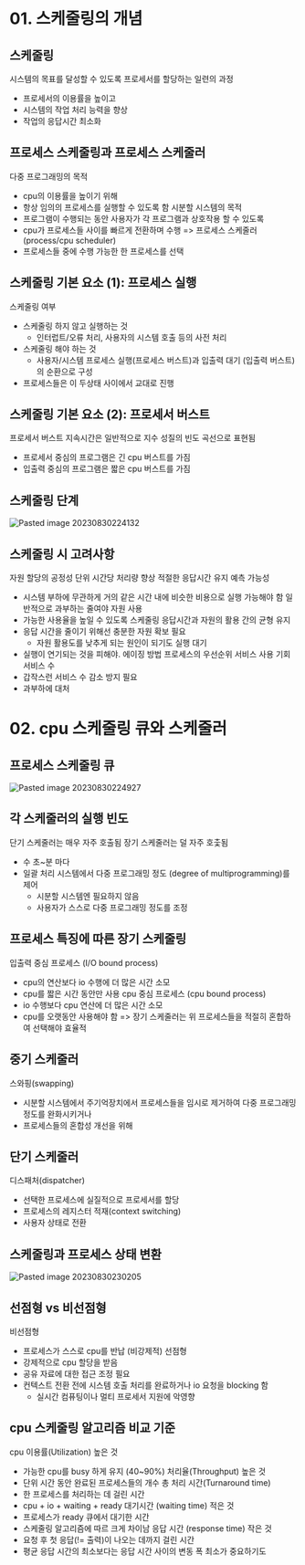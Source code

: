 # 01. 스케줄링의 개념 
## 스케줄링 
시스템의 목표를 달성할 수 있도록 프로세서를 할당하는 일련의 과정 
- 프로세서의 이용률을 높이고 
- 시스템의 작업 처리 능력을 향상 
- 작업의 응답시간 최소화 
## 프로세스 스케줄링과 프로세스 스케줄러
다중 프로그래밍의 목적 
- cpu의 이용률을 높이기 위해 
- 항상 임의의 프로세스를 실행할 수 있도록 함 
시분할 시스템의 목적 
- 프로그램이 수행되는 동안 사용자가 각 프로그램과 상호작용 할 수 있도록 
- cpu가 프로세스들 사이를 빠르게 전환하며 수행 
=>
프로세스 스케줄러 (process/cpu scheduler)
- 프로세스들 중에 수행 가능한 한 프로세스를 선택 
## 스케줄링 기본 요소 (1): 프로세스 실행 
스케줄링 여부 
- 스케줄링 하지 않고 실행하는 것 
	- 인터럽트/오류 처리, 사용자의 시스템 호출 등의 사전 처리 
- 스케줄링 해야 하는 것 
	- 사용자/시스템 프로세스 
실행(프로세스 버스트)과 입출력 대기 (입출력 버스트)의 순환으로 구성 
- 프로세스들은 이 두상태 사이에서 교대로 진행 
## 스케줄링 기본 요소 (2): 프로세서 버스트 
프로세서 버스트 지속시간은 일반적으로 지수 성질의 빈도 곡선으로 표현됨
- 프로세서 중심의 프로그램은 긴 cpu 버스트를 가짐 
- 입출력 중심의 프로그램은 짧은 cpu 버스트를 가짐 
## 스케줄링 단계 
![Pasted image 20230830224132](https://github.com/Keep-Coding-Club/CS-Study/assets/87464975/6a060619-0a60-4bea-bd2d-49849bd5de02)
## 스케줄링 시 고려사항 
자원 할당의 공정성 
단위 시간당 처리량 향상 
적절한 응답시간 유지 
예측 가능성
- 시스템 부하에 무관하게 거의 같은 시간 내에 비슷한 비용으로 실행 가능해야 함 
일반적으로 과부하는 줄여야 
자원 사용 
- 가능한 사용율을 높일 수 있도록 스케줄링 
응답시간과 자원의 활용 간의 균형 유지 
- 응답 시간을 줄이기 위해선 충분한 자원 확보 필요 
	- 자원 활용도를 낮추게 되는 원인이 되기도 
실행 대기 
- 실행이 연기되는 것을 피해야. 에이징 방법 
프로세스의 우선순위 
서비스 사용 기회 
서비스 수 
- 갑작스런 서비스 수 감소 방지 필요 
- 과부하에 대처 
# 02. cpu 스케줄링 큐와 스케줄러 
## 프로세스 스케줄링 큐
![Pasted image 20230830224927](https://github.com/Keep-Coding-Club/CS-Study/assets/87464975/b0b4cf66-8ddd-4e9c-b22d-ad99e6ae52d7)
## 각 스케줄러의 실행 빈도
단기 스케줄러는 매우 자주 호출됨 
장기 스케줄러는 덜 자주 호춫됨 
- 수 초~분 마다 
- 일괄 처리 시스템에서 다중 프로그래밍 정도 (degree of multiprogramming)를 제어 
	- 시분할 시스템엔 필요하지 않음 
	- 사용자가 스스로 다중 프로그래밍 정도를 조정 
## 프로세스 특징에 따른 장기 스케줄링 
입출력 중심 프로세스 (I/O  bound process)
- cpu의 연산보다 io 수행에 더 많은 시간 소모 
- cpu를 짧은 시간 동안만 사용 
cpu 중심 프로세스 (cpu bound process)
- io 수행보다 cpu 연산에 더 많은 시간 소모 
- cpu를 오랫동안 사용해야 함 
=> 장기 스케줄러는 위 프로세스들을 적절히 혼합하여 선택해야 효율적 
## 중기 스케줄러 
스와핑(swapping)
- 시분할 시스템에서 주기억장치에서 프로세스들을 임시로 제거하여 다중 프로그래밍 정도를 완화시키거나 
- 프로세스들의 혼합성 개선을 위해 
## 단기 스케줄러
디스패처(dispatcher)
- 선택한 프로세스에 실질적으로 프로세서를 할당 
- 프로세스의 레지스터 적재(context switching)
- 사용자 상태로 전환 
## 스케줄링과 프로세스 상태 변환 
![Pasted image 20230830230205](https://github.com/Keep-Coding-Club/CS-Study/assets/87464975/43572fc6-591c-4484-a15f-7faeca8ce976)
## 선점형 vs 비선점형 
비선점형 
- 프로세스가 스스로 cpu를 반납 (비강제적)
선점형 
- 강제적으로 cpu 할당을 받음 
- 공유 자료에 대한 접근 조정 필요 
- 컨텍스트 전환 전에 시스템 호출 처리를 완료하거나 io 요청을 blocking 함 
	- 실시간 컴퓨팅이나 멀티 프로세서 지원에 악영향
## cpu 스케줄링 알고리즘 비교 기준
cpu 이용률(Utilization) 높은 것
- 가능한 cpu를 busy 하게 유지 (40~90%)
처리율(Throughput) 높은 것
- 단위 시간 동안 완료된 프로세스들의 개수 
총 처리 시간(Turnaround time)
- 한 프로세스를 처리하는 데 걸린 시간 
- cpu + io + waiting + ready
대기시간 (waiting time) 적은 것 
- 프로세스가 ready 큐에서 대기한 시간 
- 스케줄링 알고리즘에 따르 크게 차이남
응답 시간 (response time) 작은 것 
- 요청 후 첫 응답(!= 출력)이 나오는 데까지 걸린 시간 
- 평균 응답 시간의 최소보다는 응답 시간 사이의 변동 폭 최소가 중요하기도
